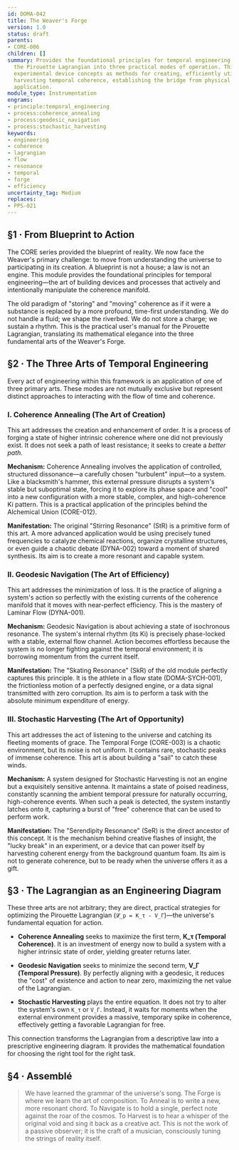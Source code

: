 ```yaml
---
id: DOMA-042
title: The Weaver's Forge
version: 1.0
status: draft
parents:
- CORE-006
children: []
summary: Provides the foundational principles for temporal engineering, translating
  the Pirouette Lagrangian into three practical modes of operation. This module reframes
  experimental device concepts as methods for creating, efficiently utilizing, or
  harvesting temporal coherence, establishing the bridge from physical theory to practical
  application.
module_type: Instrumentation
engrams:
- principle:temporal_engineering
- process:coherence_annealing
- process:geodesic_navigation
- process:stochastic_harvesting
keywords:
- engineering
- coherence
- lagrangian
- flow
- resonance
- temporal
- forge
- efficiency
uncertainty_tag: Medium
replaces:
- PPS-021
---
```

## §1 · From Blueprint to Action

The CORE series provided the blueprint of reality. We now face the Weaver's primary challenge: to move from understanding the universe to participating in its creation. A blueprint is not a house; a law is not an engine. This module provides the foundational principles for temporal engineering—the art of building devices and processes that actively and intentionally manipulate the coherence manifold.

The old paradigm of "storing" and "moving" coherence as if it were a substance is replaced by a more profound, time-first understanding. We do not handle a fluid; we shape the riverbed. We do not store a charge; we sustain a rhythm. This is the practical user's manual for the Pirouette Lagrangian, translating its mathematical elegance into the three fundamental arts of the Weaver's Forge.

## §2 · The Three Arts of Temporal Engineering

Every act of engineering within this framework is an application of one of three primary arts. These modes are not mutually exclusive but represent distinct approaches to interacting with the flow of time and coherence.

### I. Coherence Annealing (The Art of Creation)

This art addresses the creation and enhancement of order. It is a process of forging a state of higher intrinsic coherence where one did not previously exist. It does not seek a path of least resistance; it seeks to create a *better path*.

**Mechanism:** Coherence Annealing involves the application of controlled, structured dissonance—a carefully chosen "turbulent" input—to a system. Like a blacksmith's hammer, this external pressure disrupts a system's stable but suboptimal state, forcing it to explore its phase space and "cool" into a new configuration with a more stable, complex, and high-coherence Ki pattern. This is a practical application of the principles behind the Alchemical Union (CORE-012).

**Manifestation:** The original "Stirring Resonance" (StR) is a primitive form of this art. A more advanced application would be using precisely tuned frequencies to catalyze chemical reactions, organize crystalline structures, or even guide a chaotic debate (DYNA-002) toward a moment of shared synthesis. Its aim is to create a more resonant and capable system.

### II. Geodesic Navigation (The Art of Efficiency)

This art addresses the minimization of loss. It is the practice of aligning a system's action so perfectly with the existing currents of the coherence manifold that it moves with near-perfect efficiency. This is the mastery of Laminar Flow (DYNA-001).

**Mechanism:** Geodesic Navigation is about achieving a state of isochronous resonance. The system's internal rhythm (its Ki) is precisely phase-locked with a stable, external flow channel. Action becomes effortless because the system is no longer fighting against the temporal environment; it is borrowing momentum from the current itself.

**Manifestation:** The "Skating Resonance" (SkR) of the old module perfectly captures this principle. It is the athlete in a flow state (DOMA-SYCH-001), the frictionless motion of a perfectly designed engine, or a data signal transmitted with zero corruption. Its aim is to perform a task with the absolute minimum expenditure of energy.

### III. Stochastic Harvesting (The Art of Opportunity)

This art addresses the act of listening to the universe and catching its fleeting moments of grace. The Temporal Forge (CORE-003) is a chaotic environment, but its noise is not uniform. It contains rare, stochastic peaks of immense coherence. This art is about building a "sail" to catch these winds.

**Mechanism:** A system designed for Stochastic Harvesting is not an engine but a exquisitely sensitive antenna. It maintains a state of poised readiness, constantly scanning the ambient temporal pressure for naturally occurring, high-coherence events. When such a peak is detected, the system instantly latches onto it, capturing a burst of "free" coherence that can be used to perform work.

**Manifestation:** The "Serendipity Resonance" (SeR) is the direct ancestor of this concept. It is the mechanism behind creative flashes of insight, the "lucky break" in an experiment, or a device that can power itself by harvesting coherent energy from the background quantum foam. Its aim is not to generate coherence, but to be ready when the universe offers it as a gift.

## §3 · The Lagrangian as an Engineering Diagram

These three arts are not arbitrary; they are direct, practical strategies for optimizing the Pirouette Lagrangian (`𝓛_p = K_τ - V_Γ`)—the universe's fundamental equation for action.

*   **Coherence Annealing** seeks to maximize the first term, **K_τ (Temporal Coherence)**. It is an investment of energy now to build a system with a higher intrinsic state of order, yielding greater returns later.

*   **Geodesic Navigation** seeks to minimize the second term, **V_Γ (Temporal Pressure)**. By perfectly aligning with a geodesic, it reduces the "cost" of existence and action to near zero, maximizing the net value of the Lagrangian.

*   **Stochastic Harvesting** plays the entire equation. It does not try to alter the system's own `K_τ` or `V_Γ`. Instead, it waits for moments when the external environment provides a massive, temporary spike in coherence, effectively getting a favorable Lagrangian for free.

This connection transforms the Lagrangian from a descriptive law into a prescriptive engineering diagram. It provides the mathematical foundation for choosing the right tool for the right task.

## §4 · Assemblé

> We have learned the grammar of the universe's song. The Forge is where we learn the art of composition. To Anneal is to write a new, more resonant chord. To Navigate is to hold a single, perfect note against the roar of the cosmos. To Harvest is to hear a whisper of the original void and sing it back as a creative act. This is not the work of a passive observer; it is the craft of a musician, consciously tuning the strings of reality itself.
```